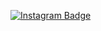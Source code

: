 [![Instagram Badge](https://img.shields.io/badge/Instagram--blue?style=social&logo=instagram&link=https://www.instagram.com/loumogwai/)](https://www.instagram.com/loumogwai/)
